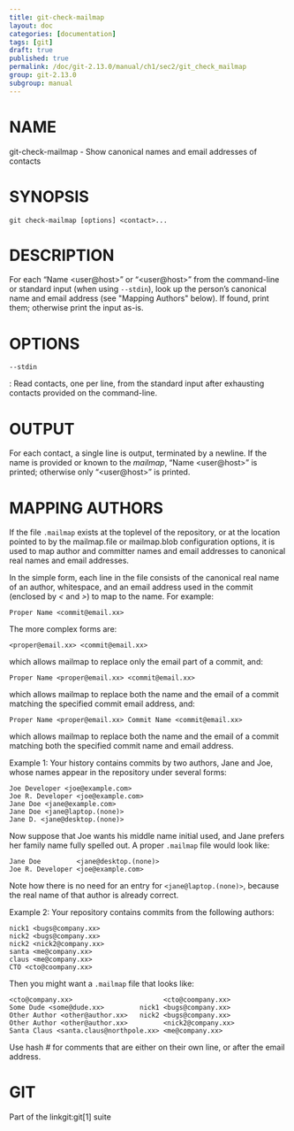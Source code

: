 ```yaml
---
title: git-check-mailmap
layout: doc
categories: [documentation]
tags: [git]
draft: true
published: true
permalink: /doc/git-2.13.0/manual/ch1/sec2/git_check_mailmap
group: git-2.13.0
subgroup: manual
---
```


NAME
====

git-check-mailmap - Show canonical names and email addresses of contacts

SYNOPSIS
========

    git check-mailmap [options] <contact>...

DESCRIPTION
===========

For each “Name &lt;user@host&gt;” or “&lt;user@host&gt;” from the command-line or standard input (when using `--stdin`), look up the person’s canonical name and email address (see "Mapping Authors" below). If found, print them; otherwise print the input as-is.

OPTIONS
=======

`--stdin`

:   Read contacts, one per line, from the standard input after exhausting contacts provided on the command-line.

OUTPUT
======

For each contact, a single line is output, terminated by a newline. If the name is provided or known to the *mailmap*, “Name &lt;user@host&gt;” is printed; otherwise only “&lt;user@host&gt;” is printed.

MAPPING AUTHORS
===============

If the file `.mailmap` exists at the toplevel of the repository, or at the location pointed to by the mailmap.file or mailmap.blob configuration options, it is used to map author and committer names and email addresses to canonical real names and email addresses.

In the simple form, each line in the file consists of the canonical real name of an author, whitespace, and an email address used in the commit (enclosed by *&lt;* and *&gt;*) to map to the name. For example:

    Proper Name <commit@email.xx>

The more complex forms are:

    <proper@email.xx> <commit@email.xx>

which allows mailmap to replace only the email part of a commit, and:

    Proper Name <proper@email.xx> <commit@email.xx>

which allows mailmap to replace both the name and the email of a commit matching the specified commit email address, and:

    Proper Name <proper@email.xx> Commit Name <commit@email.xx>

which allows mailmap to replace both the name and the email of a commit matching both the specified commit name and email address.

Example 1: Your history contains commits by two authors, Jane and Joe, whose names appear in the repository under several forms:

    Joe Developer <joe@example.com>
    Joe R. Developer <joe@example.com>
    Jane Doe <jane@example.com>
    Jane Doe <jane@laptop.(none)>
    Jane D. <jane@desktop.(none)>

Now suppose that Joe wants his middle name initial used, and Jane prefers her family name fully spelled out. A proper `.mailmap` file would look like:

    Jane Doe         <jane@desktop.(none)>
    Joe R. Developer <joe@example.com>

Note how there is no need for an entry for `<jane@laptop.(none)>`, because the real name of that author is already correct.

Example 2: Your repository contains commits from the following authors:

    nick1 <bugs@company.xx>
    nick2 <bugs@company.xx>
    nick2 <nick2@company.xx>
    santa <me@company.xx>
    claus <me@company.xx>
    CTO <cto@coompany.xx>

Then you might want a `.mailmap` file that looks like:

    <cto@company.xx>                       <cto@coompany.xx>
    Some Dude <some@dude.xx>         nick1 <bugs@company.xx>
    Other Author <other@author.xx>   nick2 <bugs@company.xx>
    Other Author <other@author.xx>         <nick2@company.xx>
    Santa Claus <santa.claus@northpole.xx> <me@company.xx>

Use hash *\#* for comments that are either on their own line, or after the email address.

GIT
===

Part of the linkgit:git\[1\] suite
